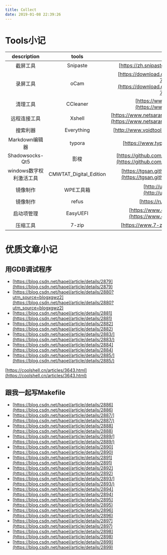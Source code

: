```yaml
---
title: Collect
date: 2019-01-08 22:39:26
---
```


# Tools小记

|description|tools|Link|
|:--:|:--:|:--:|
|截屏工具|Snipaste|[https://zh.snipaste.com/](https://zh.snipaste.com/)|
|录屏工具|oCam|[https://download.cnet.com/oCam/3000-13633_4-75758209.html](https://download.cnet.com/oCam/3000-13633_4-75758209.html)|
|清理工具|CCleaner|[https://www.ccleaner.com/ccleaner](https://www.ccleaner.com/ccleaner)|
|远程连接工具|Xshell|[https://www.netsarang.com/products/xsh_overview.html](https://www.netsarang.com/products/xsh_overview.html)|
|搜索利器|Everything|[http://www.voidtools.com/](http://www.voidtools.com/)|
|Markdown编辑器|typora|[https://www.typora.io/](https://www.typora.io/)|
|Shadowsocks-Qt5|影梭|[https://github.com/shadowsocks/shadowsocks-qt5](https://github.com/shadowsocks/shadowsocks-qt5)|
|windows数字权利激活工具|CMWTAT_Digital_Edition|[https://tgsan.github.io/CMWTAT_Digital_Edition/](https://tgsan.github.io/CMWTAT_Digital_Edition/)|
|镜像制作|WPE工具箱|[http://udsdown.xyz/109.html](http://udsdown.xyz/109.html)|
|镜像制作|refus|[https://rufus.ie/](https://rufus.ie/)|
|启动项管理|EasyUEFI|[https://www.easyuefi.com/index-cn.html](https://www.easyuefi.com/index-cn.html)|
|压缩工具|7-zip|[https://www.7-zip.org/](https://www.7-zip.org/)|

# 优质文章小记

## 用GDB调试程序

- [https://blog.csdn.net/haoel/article/details/2879](https://blog.csdn.net/haoel/article/details/2879)
- [https://blog.csdn.net/haoel/article/details/2880?utm_source=blogxgwz2](https://blog.csdn.net/haoel/article/details/2880?utm_source=blogxgwz2)
- [https://blog.csdn.net/haoel/article/details/2881](https://blog.csdn.net/haoel/article/details/2881)
- [https://blog.csdn.net/haoel/article/details/2882](https://blog.csdn.net/haoel/article/details/2882)
- [https://blog.csdn.net/haoel/article/details/2883/](https://blog.csdn.net/haoel/article/details/2883/)
- [https://blog.csdn.net/haoel/article/details/2884](https://blog.csdn.net/haoel/article/details/2884)
- [https://blog.csdn.net/haoel/article/details/2885/](https://blog.csdn.net/haoel/article/details/2885/)

[https://coolshell.cn/articles/3643.html](https://coolshell.cn/articles/3643.html)

## 跟我一起写Makefile

- [https://blog.csdn.net/haoel/article/details/2886](https://blog.csdn.net/haoel/article/details/2886)
- [https://blog.csdn.net/haoel/article/details/2887/](https://blog.csdn.net/haoel/article/details/2887/)
- [https://blog.csdn.net/haoel/article/details/2888](https://blog.csdn.net/haoel/article/details/2888)
- [https://blog.csdn.net/haoel/article/details/2889/](https://blog.csdn.net/haoel/article/details/2889/)
- [https://blog.csdn.net/haoel/article/details/2890](https://blog.csdn.net/haoel/article/details/2890)
- [https://blog.csdn.net/haoel/article/details/2891](https://blog.csdn.net/haoel/article/details/2891)
- [https://blog.csdn.net/haoel/article/details/2892](https://blog.csdn.net/haoel/article/details/2892)
- [https://blog.csdn.net/haoel/article/details/2893/](https://blog.csdn.net/haoel/article/details/2893/)
- [https://blog.csdn.net/haoel/article/details/2894](https://blog.csdn.net/haoel/article/details/2894)
- [https://blog.csdn.net/haoel/article/details/2895](https://blog.csdn.net/haoel/article/details/2895)
- [https://blog.csdn.net/haoel/article/details/2896](https://blog.csdn.net/haoel/article/details/2896)
- [https://blog.csdn.net/haoel/article/details/2897](https://blog.csdn.net/haoel/article/details/2897)
- [https://blog.csdn.net/haoel/article/details/2898](https://blog.csdn.net/haoel/article/details/2898)
- [https://blog.csdn.net/haoel/article/details/2899](https://blog.csdn.net/haoel/article/details/2899)
